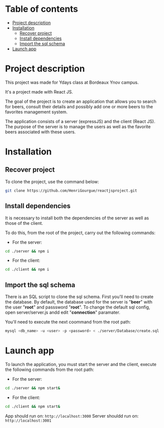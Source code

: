 # Table of contents

- [Project description](#project-description)
- [Installation](#installation)
  * [Recover project](#recover-project)
  * [Install dependencies](#install-dependencies)
  * [Import the sql schema](#import-the-sql-schema)
- [Launch app](#launch-app)

# Project description

This project was made for Ydays class at Bordeaux Ynov campus.

It's a project made with React JS.

The goal of the project is to create an application that allows you to search for beers, consult their details and possibly add one or more beers to the favorites management system.

The application consists of a server (expressJS) and the client (React JS). The purpose of the server is to manage the users as well as the favorite beers associated with these users.

# Installation

## Recover project

To clone the project, use the command below:

```sh
git clone https://github.com/HenriGourgue/reactjsproject.git
```

## Install dependencies

It is necessary to install both the dependencies of the server as well as those of the client.

To do this, from the root of the project, carry out the following commands:

- For the server:
```sh
cd ./server && npm i
```

- For the client:
```sh
cd ./client && npm i
```

## Import the sql schema

There is an SQL script to clone the sql schema. First you'll need to create the database.
By default, the database used for the server is "**beer**" with the user "**root**" and passsword "**root**".
To change the default sql config, open server/server.js andd edit "**connection**" paramater.

You'll need to execute the next coommand from the root path:

```sh
mysql <db_name> -u <user> -p <password> < ./server/Database/create.sql
```

# Launch app

To launch the application, you must start the server and the client, execute the following commands from the root path:

- For the server:
```sh
cd ./server && npm start&
```

- For the client:
```sh
cd ./client && npm start&
```

App should run on: ``` http://localhost:3000 ``` 
Server shouldd run on: ``` http://localhost:3001 ```
